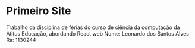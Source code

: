# Primeiro Site

Trabalho da disciplina de férias do curso de ciência da computação da Atitus Educação, abordando React web
Nome: Leonardo dos Santos Alves
Ra: 1130244
